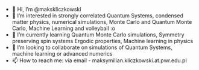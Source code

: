 - 👋 Hi, I’m @makskliczkowski
- 👀 I’m interested in strongly correlated Quantum Systems, condensed matter physics, numerical simulations, Monte Carlo and Quantum Monte Carlo, Machine Learning and volleyball :o
- 🌱 I’m currently learning Quantum Monte Carlo simulations, Symmetry preserving spin systems Ergodic properties, Machine learning in physics
- 💞️ I’m looking to collaborate on simulations of Quantum Systems, machine learning or advanced numerics
- 📫 How to reach me: via email - maksymilian.kliczkowski.at.pwr.edu.pl
